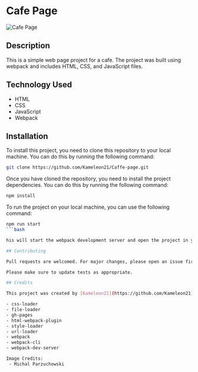 # Cafe Page

![Cafe Page](https://user-images.githubusercontent.com/INSERT_IMAGE_URL)

## Description

This is a simple web page project for a cafe. The project was built using webpack and includes HTML, CSS, and JavaScript files.

## Technology Used

- HTML
- CSS
- JavaScript
- Webpack

## Installation

To install this project, you need to clone this repository to your local machine. You can do this by running the following command:

```bash
git clone https://github.com/Kameleon21/Caffe-page.git
```

Once you have cloned the repository, you need to install the project dependencies. You can do this by running the following command:

```bash
npm install
```

To run the project on your local machine, you can use the following command:

```bash
npm run start
```bash

his will start the webpack development server and open the project in your default browser.

## Contributing

Pull requests are welcomed. For major changes, please open an issue first to discuss what you would like to change.

Please make sure to update tests as appropriate.

## Credits

This project was created by [Kameleon21](https://github.com/Kameleon21). The following packages were used in the project:

- css-loader
- file-loader
- gh-pages
- html-webpack-plugin
- style-loader
- url-loader
- webpack
- webpack-cli
- webpack-dev-server

Image Credits:
 - Michal Parzuchowski 
